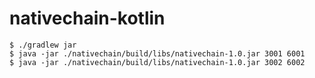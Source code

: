 nativechain-kotlin
===

```shell
$ ./gradlew jar
$ java -jar ./nativechain/build/libs/nativechain-1.0.jar 3001 6001
$ java -jar ./nativechain/build/libs/nativechain-1.0.jar 3002 6002
```

